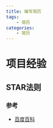 ```yaml
---
title: 编写简历
tags:
	- 简历
categories:
	- 简历
---
```


# 项目经验

## STAR法则

### 参考

-   [百度百科](https://baike.baidu.com/item/STAR%E6%B3%95%E5%88%99?fromTaglist=)